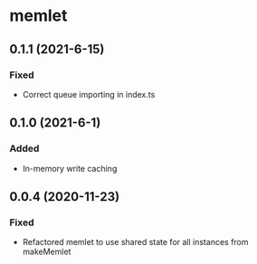 # memlet

## 0.1.1 (2021-6-15)
### Fixed
- Correct queue importing in index.ts

## 0.1.0 (2021-6-1)
### Added
- In-memory write caching

## 0.0.4 (2020-11-23)
### Fixed
- Refactored memlet to use shared state for all instances from makeMemlet
